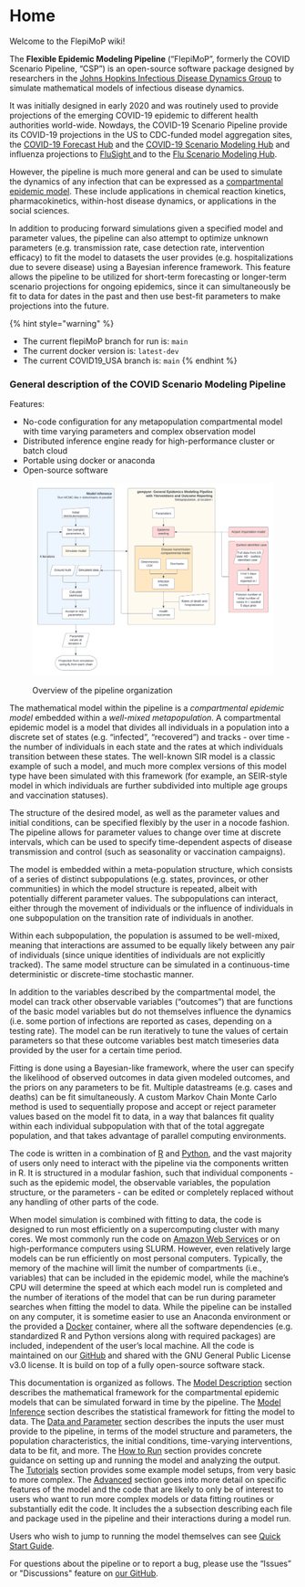 # Home

Welcome to the FlepiMoP wiki!

The **Flexible Epidemic Modeling Pipeline** (“FlepiMoP”, formerly the COVID Scenario Pipeline, “CSP”) is an open-source software package designed by researchers in the [Johns Hopkins Infectious Disease Dynamics Group](http://www.iddynamics.jhsph.edu/) to simulate mathematical models of infectious disease dynamics.&#x20;

It was initially designed in early 2020 and was routinely used to provide projections of the emerging COVID-19 epidemic to different health authorities world-wide. Nowdays, the COVID-19 Scenario Pipeline provide its COVID-19 projections in the US to CDC-funded model aggregation sites, the [COVID-19 Forecast Hub](https://covid19forecasthub.org/) and the [COVID-19 Scenario Modeling Hub](https://covid19scenariomodelinghub.org/) and influenza projections to [FluSight ](https://www.cdc.gov/flu/weekly/flusight/index.html)and to the [Flu Scenario Modeling Hub](https://fluscenariomodelinghub.org).

However, the pipeline is much more general and can be used to simulate the dynamics of any infection that can be expressed as a [compartmental epidemic model](https://en.wikipedia.org/wiki/Compartmental\_models\_in\_epidemiology). These include applications in chemical reaction kinetics, pharmacokinetics, within-host disease dynamics, or applications in the social sciences.

In addition to producing forward simulations given a specified model and parameter values, the pipeline can also attempt to optimize unknown parameters (e.g. transmission rate, case detection rate, intervention  efficacy) to fit the model to datasets the user provides (e.g. hospitalizations due to severe disease) using a Bayesian inference framework. This feature allows the pipeline to be utilized for short-term forecasting or longer-term scenario projections for ongoing epidemics, since it can simultaneously be fit to data for dates in the past and then use best-fit parameters to make projections into the future.&#x20;

{% hint style="warning" %}
* The current flepiMoP branch for run is: `main`
* The current docker version is: `latest-dev`
* The current COVID19\_USA branch is: `main`
{% endhint %}

### General description of the COVID Scenario Modeling Pipeline

Features:

* No-code configuration for any metapopulation compartmental model with time varying parameters and complex observation model
* Distributed inference engine ready for high-performance cluster or batch cloud
* Portable using docker or anaconda
* Open-source software

<figure><img src=".gitbook/assets/CSP Overview.png" alt=""><figcaption><p>Overview of the pipeline organization</p></figcaption></figure>

The mathematical model within the pipeline is a _compartmental epidemic model_ embedded within a _well-mixed metapopulation_. A compartmental epidemic model is a model that divides all individuals in a population into a discrete set of states (e.g. “infected”, “recovered”) and tracks - over time - the number of individuals in each state and the rates at which individuals transition between these states. The well-known SIR model is a classic example of such a model, and much more complex versions of this model type have been simulated with this framework (for example, an SEIR-style model in which individuals are further subdivided into multiple age groups and vaccination statuses).&#x20;

The structure of the desired model, as well as the parameter values and initial conditions, can be specified flexibly by the user in a nocode fashion. The pipeline allows for parameter values to change over time at discrete intervals, which can be used to specify time-dependent aspects of disease transmission and control (such as seasonality or vaccination campaigns).

The model is embedded within a meta-population structure, which consists of a series of distinct subpopulations (e.g. states, provinces, or other communities) in which the model structure is repeated, albeit with potentially different parameter values. The subpopulations can interact, either through the movement of individuals or the influence of individuals in one subpopulation on the transition rate of individuals in another.&#x20;

Within each subpopulation, the population is assumed to be well-mixed, meaning that interactions are assumed to be equally likely between any pair of individuals (since unique identities of individuals are not explicitly tracked). The same model structure can be simulated in a continuous-time deterministic or discrete-time stochastic manner.&#x20;

In addition to the variables described by the compartmental model, the model can track other observable variables (“outcomes”) that are functions of the basic model variables but do not themselves influence the dynamics (i.e. some portion of infections are reported as cases, depending on a testing rate). The model can be run iteratively to tune the values of certain parameters so that these outcome variables best match timeseries data provided by the user for a certain time period.&#x20;

Fitting is done using a Bayesian-like framework, where the user can specify the likelihood of observed outcomes in data given modeled outcomes, and the priors on any parameters to be fit. Multiple datastreams (e.g. cases and deaths) can be fit simultaneously. A custom Markov Chain Monte Carlo method is used to sequentially propose and accept or reject parameter values based on the model fit to data, in a way that balances fit quality within each individual subpopulation with that of the total aggregate population, and that takes advantage of parallel computing environments.

The code is written in a combination of [R](https://www.r-project.org/) and [Python](https://www.python.org/), and the vast majority of users only need to interact with the pipeline via the components written in R. It is structured in a modular fashion, such that individual components - such as the epidemic model, the observable variables, the population structure, or the parameters - can be edited or completely replaced without any handling of other parts of the code.&#x20;

When model simulation is combined with fitting to data, the code is designed to run most efficiently on a supercomputing cluster with many cores. We most commonly run the code on [Amazon Web Services](https://aws.amazon.com/) or on high-performance computers using SLURM. However, even relatively large models can be run efficiently on most personal computers. Typically, the memory of the machine will limit the number of compartments (i.e., variables) that can be included in the epidemic model, while the machine’s CPU will determine the speed at which each model run is completed and the number of iterations of the model that can be run during parameter searches when fitting the model to data. While the pipeline can be installed on any computer, it is sometime easier to use an Anaconda environment or the provided a [Docker](https://www.docker.com/) container, where all the software dependencies (e.g. standardized R and Python versions along with required packages) are included, independent of the user’s local machine. All the code is maintained on our [GitHub](https://github.com/HopkinsIDD/COVIDScenarioPipeline) and shared with the GNU General Public License v3.0 license. It is build on top of a fully open-source software stack.

This documentation is organized as follows. The [Model Description](model-of-disease-transmission-+-observation/model-description.md) section describes the mathematical framework for the compartmental epidemic models that can be simulated forward in time by the pipeline. The [Model Inference](model-inference/inference-description.md) section describes the statistical framework for fitting the model to data. The [Data and Parameter](broken-reference) section describes the inputs the user must provide to the pipeline, in terms of the model structure and parameters, the population characteristics, the initial conditions, time-varying interventions, data to be fit, and more. The [How to Run](how-to/how-to-run/) section provides concrete guidance on setting up and running the model and analyzing the output. The [Tutorials](how-to/tutorials.md) section provides some example model setups, from very basic to more complex. The [Advanced](broken-reference) section goes into more detail on specific features of the model and the code that are likely to only be of interest to users who want to run more complex models or data fitting routines or substantially edit the code. It includes the a subsection describing each file and package used in the pipeline and their interactions during a model run.

Users who wish to jump to running the model themselves can see [Quick Start Guide](broken-reference).

For questions about the pipeline or to report a bug, please use the “Issues” or "Discussions" feature on [our GitHub](https://github.com/HopkinsIDD/COVIDScenarioPipeline).

